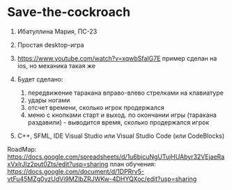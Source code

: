 # Save-the-cockroach

1. Ибатуллина Мария, ПС-23

2. Простая desktop-игра

3. https://www.youtube.com/watch?v=xqwbSfaIG7E 
   пример сделан на ios, но механика такая же
   
4. Будет сделано: 
   1) передвижение таракана вправо-влево стрелками на клавиатуре
   2) удары ногами
   3) отсчет времени, сколько игрок продержался
   4) меню с кнопками старт и выход. по окончании игры (таракана раздавили) - выводится время, сколько продержался игрок
   
5. C++, SFML, IDE Visual Studio или Visual Studio Code (или CodeBlocks)

RoadMap: https://docs.google.com/spreadsheets/d/1u6bjcuNgUTujHUAbyr32VEjaeRaxVxIrJIz2put0Zts/edit?usp=sharing
план обучения: https://docs.google.com/document/d/1DPRrv5-vtFu45MZg0yzUdVi9MZlbZRJWKw-4DHYQXoc/edit?usp=sharing